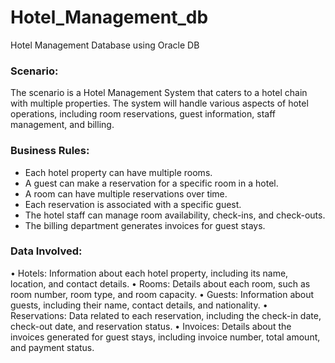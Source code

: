# Hotel_Management_db
Hotel Management Database using Oracle DB

### Scenario:
The scenario is a Hotel Management System that caters to a hotel chain with multiple properties. The system will handle various aspects of hotel operations, including room reservations, guest information, staff management, and billing.
### Business Rules:
* Each hotel property can have multiple rooms.
*	A guest can make a reservation for a specific room in a hotel.
*	A room can have multiple reservations over time.
*	Each reservation is associated with a specific guest.
*	The hotel staff can manage room availability, check-ins, and check-outs.
*	The billing department generates invoices for guest stays.
### Data Involved:
•	Hotels: Information about each hotel property, including its name, location, and contact details.
•	Rooms: Details about each room, such as room number, room type, and room capacity.
•	Guests: Information about guests, including their name, contact details, and nationality.
•	Reservations: Data related to each reservation, including the check-in date, check-out date, and reservation status.
•	Invoices: Details about the invoices generated for guest stays, including invoice number, total amount, and payment status.
